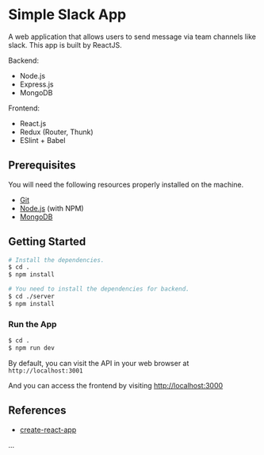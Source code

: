 # Simple Slack App

A web application that allows users to send message via team channels like slack. This app is built by ReactJS.

Backend:

* Node.js
* Express.js
* MongoDB

Frontend:

* React.js
* Redux (Router, Thunk)
* ESlint + Babel

## Prerequisites

You will need the following resources properly installed on the machine.

* [Git](https://git-scm.com)
* [Node.js](https://nodejs.org) (with NPM)
* [MongoDB](https://www.mongodb.com)

## Getting Started

```bash
# Install the dependencies.
$ cd .
$ npm install

# You need to install the dependencies for backend.
$ cd ./server
$ npm install
```

### Run the App

```bash
$ cd .
$ npm run dev
```

By default, you can visit the API in your web browser at `http://localhost:3001`

And you can access the frontend by visiting [http://localhost:3000](http://localhost:3000)

## References

* [create-react-app](https://github.com/facebookincubator/create-react-app)

...
